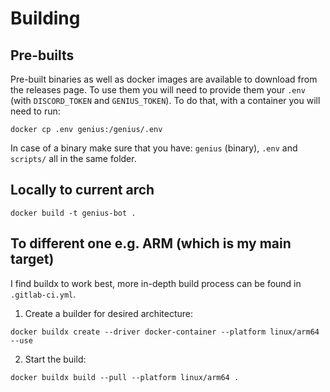 # Building

## Pre-builts
Pre-built binaries as well as docker images are available to download from the releases page.
To use them you will need to provide them your `.env` (with `DISCORD_TOKEN` and `GENIUS_TOKEN`).
To do that, with a container you will need to run:

```
docker cp .env genius:/genius/.env
```

In case of a binary make sure that you have: `genius` (binary), `.env` and `scripts/` all in the same folder.

## Locally to current arch
`docker build -t genius-bot .`

## To different one e.g. ARM (which is my main target)
I find buildx to work best, more in-depth build process can be found in `.gitlab-ci.yml`.


1. Create a builder for desired architecture:
```
docker buildx create --driver docker-container --platform linux/arm64 --use
```

2. Start the build:
```
docker buildx build --pull --platform linux/arm64 .
```
